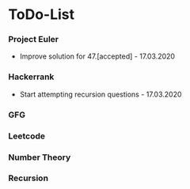 # ToDo-List


### Project Euler
* Improve solution for 47.[accepted] - 17.03.2020



### Hackerrank
* Start attempting recursion questions - 17.03.2020



### GFG



### Leetcode 



### Number Theory



### Recursion